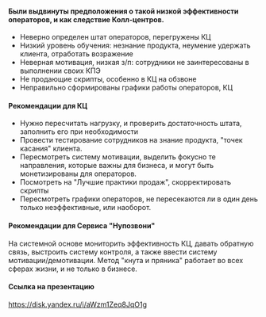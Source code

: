 #### Были выдвинуты предположения о такой низкой эффективности операторов, и как следствие Колл-центров.
- Неверно определен штат операторов, перегружены КЦ
- Низкий уровень обучения: незнание продукта, неумение удержать клиента, отработать возражение
- Неверная мотивация, низкая з/п: сотрудники не заинтересованы в выполнении своих КПЭ
- Не продающие скрипты, особенно в КЦ на обзвоне
- Неправильно сформированы графики работы операторов, КЦ

#### Рекомендации для КЦ
- Нужно пересчитать нагрузку, и проверить достаточность штата, заполнить его при необходимости
- Провести тестирование сотрудников на знание продукта, "точек касания" клиента.
- Пересмотреть систему мотивации, выделить фокусно те направления, которые важны для бизнеса, и могут быть монетизированы для операторов.
- Посмотреть на "Лучшие практики продаж", скорректировать скрипты
- Пересмотреть графики операторов, не пересекаются ли в один день только неэффективные, или наоборот.

#### Рекомендации для Сервиса "Нупозвони"

На системной основе мониторить эффективность КЦ, давать обратную связь, выстроить систему контроля, а также ввести систему мотивации/демотивации. Метод "кнута и пряника" работает во всех сферах жизни, и не только в бизнесе.

#### Ссылка на презентацию

https://disk.yandex.ru/i/aWzm1Zeq8JqO1g

